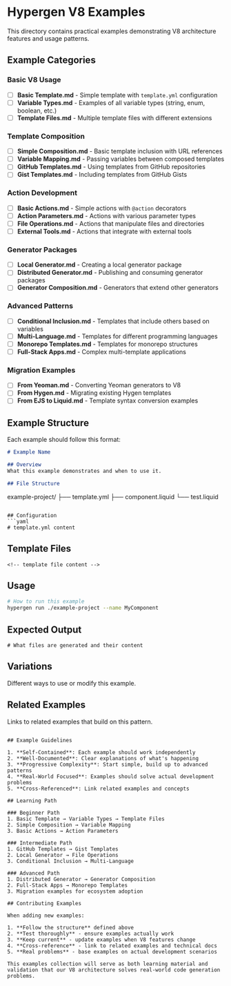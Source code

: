 # Hypergen V8 Examples

This directory contains practical examples demonstrating V8 architecture features and usage patterns.

## Example Categories

### Basic V8 Usage
- [ ] **Basic Template.md** - Simple template with `template.yml` configuration
- [ ] **Variable Types.md** - Examples of all variable types (string, enum, boolean, etc.)
- [ ] **Template Files.md** - Multiple template files with different extensions

### Template Composition  
- [ ] **Simple Composition.md** - Basic template inclusion with URL references
- [ ] **Variable Mapping.md** - Passing variables between composed templates
- [ ] **GitHub Templates.md** - Using templates from GitHub repositories
- [ ] **Gist Templates.md** - Including templates from GitHub Gists

### Action Development
- [ ] **Basic Actions.md** - Simple actions with `@action` decorators
- [ ] **Action Parameters.md** - Actions with various parameter types
- [ ] **File Operations.md** - Actions that manipulate files and directories
- [ ] **External Tools.md** - Actions that integrate with external tools

### Generator Packages
- [ ] **Local Generator.md** - Creating a local generator package
- [ ] **Distributed Generator.md** - Publishing and consuming generator packages
- [ ] **Generator Composition.md** - Generators that extend other generators

### Advanced Patterns
- [ ] **Conditional Inclusion.md** - Templates that include others based on variables
- [ ] **Multi-Language.md** - Templates for different programming languages
- [ ] **Monorepo Templates.md** - Templates for monorepo structures
- [ ] **Full-Stack Apps.md** - Complex multi-template applications

### Migration Examples
- [ ] **From Yeoman.md** - Converting Yeoman generators to V8
- [ ] **From Hygen.md** - Migrating existing Hygen templates
- [ ] **From EJS to Liquid.md** - Template syntax conversion examples

## Example Structure

Each example should follow this format:

```markdown
# Example Name

## Overview
What this example demonstrates and when to use it.

## File Structure
```
example-project/
├── template.yml
├── component.liquid
└── test.liquid
```

## Configuration
```yaml
# template.yml content
```

## Template Files
```liquid
<!-- template file content -->
```

## Usage
```bash
# How to run this example
hypergen run ./example-project --name MyComponent
```

## Expected Output
```
# What files are generated and their content
```

## Variations
Different ways to use or modify this example.

## Related Examples
Links to related examples that build on this pattern.
```

## Example Guidelines

1. **Self-Contained**: Each example should work independently
2. **Well-Documented**: Clear explanations of what's happening
3. **Progressive Complexity**: Start simple, build up to advanced patterns
4. **Real-World Focused**: Examples should solve actual development problems
5. **Cross-Referenced**: Link related examples and concepts

## Learning Path

### Beginner Path
1. Basic Template → Variable Types → Template Files
2. Simple Composition → Variable Mapping
3. Basic Actions → Action Parameters

### Intermediate Path  
1. GitHub Templates → Gist Templates
2. Local Generator → File Operations
3. Conditional Inclusion → Multi-Language

### Advanced Path
1. Distributed Generator → Generator Composition
2. Full-Stack Apps → Monorepo Templates
3. Migration examples for ecosystem adoption

## Contributing Examples

When adding new examples:

1. **Follow the structure** defined above
2. **Test thoroughly** - ensure examples actually work
3. **Keep current** - update examples when V8 features change
4. **Cross-reference** - link to related examples and technical docs
5. **Real problems** - base examples on actual development scenarios

This examples collection will serve as both learning material and validation that our V8 architecture solves real-world code generation problems.